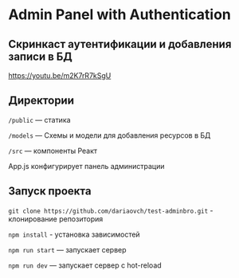 # Admin Panel with Authentication

## Скринкаст аутентификации и добавления записи в БД
https://youtu.be/m2K7rR7kSgU

## Директории

`/public` — статика

`/models` — Схемы и модели для добавления ресурсов в БД 

`/src` — компоненты Реакт 

  
App.js конфигурирует панель администрации

## Запуск проекта

`git clone https://github.com/dariaovch/test-adminbro.git` - клонирование репозитория

`npm install` - установка зависимостей

`npm run start` — запускает сервер   

`npm run dev` — запускает сервер с hot-reload

